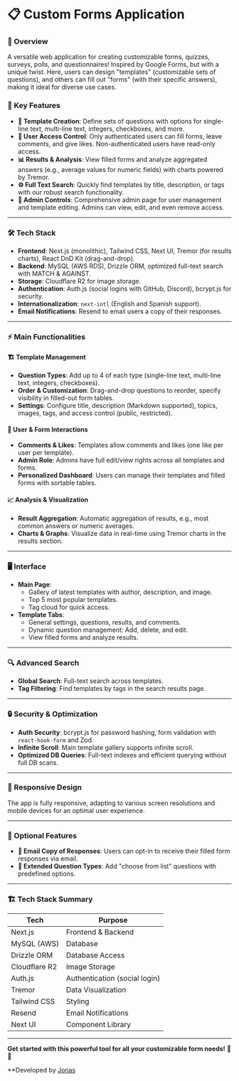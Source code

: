 # 📋 Custom Forms Application

### 🌟 Overview
A versatile web application for creating customizable forms, quizzes, surveys, polls, and questionnaires! Inspired by Google Forms, but with a unique twist. Here, users can design "templates" (customizable sets of questions), and others can fill out "forms" (with their specific answers), making it ideal for diverse use cases.

### 🎯 Key Features
- **📝 Template Creation**: Define sets of questions with options for single-line text, multi-line text, integers, checkboxes, and more.
- **🔐 User Access Control**: Only authenticated users can fill forms, leave comments, and give likes. Non-authenticated users have read-only access.
- **📊 Results & Analysis**: View filled forms and analyze aggregated answers (e.g., average values for numeric fields) with charts powered by Tremor.
- **⚙️ Full Text Search**: Quickly find templates by title, description, or tags with our robust search functionality.
- **👤 Admin Controls**: Comprehensive admin page for user management and template editing. Admins can view, edit, and even remove access.

---

### 🛠️ Tech Stack
- **Frontend**: Next.js (monolithic), Tailwind CSS, Next UI, Tremor (for results charts), React DnD Kit (drag-and-drop).
- **Backend**: MySQL (AWS RDS), Drizzle ORM, optimized full-text search with MATCH & AGAINST.
- **Storage**: Cloudflare R2 for image storage.
- **Authentication**: Auth.js (social logins with GitHub, Discord), bcrypt.js for security.
- **Internationalization**: `next-intl` (English and Spanish support).
- **Email Notifications**: Resend to email users a copy of their responses.

---

### ⚡ Main Functionalities

#### 🏗️ Template Management
- **Question Types**: Add up to 4 of each type (single-line text, multi-line text, integers, checkboxes).
- **Order & Customization**: Drag-and-drop questions to reorder, specify visibility in filled-out form tables.
- **Settings**: Configure title, description (Markdown supported), topics, images, tags, and access control (public, restricted).

#### 💬 User & Form Interactions
- **Comments & Likes**: Templates allow comments and likes (one like per user per template).
- **Admin Role**: Admins have full edit/view rights across all templates and forms.
- **Personalized Dashboard**: Users can manage their templates and filled forms with sortable tables.

#### 📈 Analysis & Visualization
- **Result Aggregation**: Automatic aggregation of results, e.g., most common answers or numeric averages.
- **Charts & Graphs**: Visualize data in real-time using Tremor charts in the results section.

---

### 🖥️ Interface
- **Main Page**:
  - Gallery of latest templates with author, description, and image.
  - Top 5 most popular templates.
  - Tag cloud for quick access.
- **Template Tabs**:
  - General settings, questions, results, and comments.
  - Dynamic question management: Add, delete, and edit.
  - View filled forms and analyze results.

---

### 🔍 Advanced Search
- **Global Search**: Full-text search across templates.
- **Tag Filtering**: Find templates by tags in the search results page.

---

### 🔒 Security & Optimization
- **Auth Security**: bcrypt.js for password hashing, form validation with `react-hook-form` and Zod.
- **Infinite Scroll**: Main template gallery supports infinite scroll.
- **Optimized DB Queries**: Full-text indexes and efficient querying without full DB scans.

---

### 📱 Responsive Design
The app is fully responsive, adapting to various screen resolutions and mobile devices for an optimal user experience.

---

### 🚀 Optional Features
- **📧 Email Copy of Responses**: Users can opt-in to receive their filled form responses via email.
- **📜 Extended Question Types**: Add "choose from list" questions with predefined options.

---

### 🏗️ Tech Stack Summary
| Tech             | Purpose                       |
|------------------|-------------------------------|
| Next.js          | Frontend & Backend            |
| MySQL (AWS)      | Database                      |
| Drizzle ORM      | Database Access               |
| Cloudflare R2    | Image Storage                 |
| Auth.js          | Authentication (social login) |
| Tremor           | Data Visualization            |
| Tailwind CSS     | Styling                       |
| Resend           | Email Notifications           |
| Next UI          | Component Library             |

---

**Get started with this powerful tool for all your customizable form needs!** 📝🌐

**Developed by [Jonas](https://github.com/MRJonas343)
